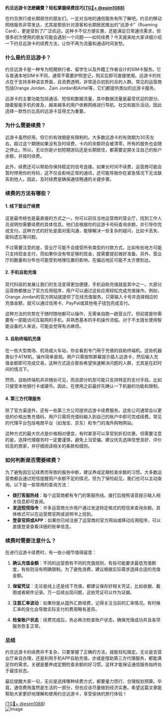 **约旦远游卡怎麽續費？轻松掌握续费技巧[[TG💪+ @esim1088](https://t.me/s/esim1088)]**

在约旦旅行或长期居住的朋友们，一定对当地的通信服务有所了解吧。约旦的移动网络服务非常发达，尤其是那些针对游客和长期居民推出的“远游卡”（Roaming Card），更是受到了广泛欢迎。这种卡不仅方便实惠，还能满足日常通讯需求，但很多初次使用的朋友可能会遇到一个问题——如何续费？今天就来给大家详细介绍一下约旦远游卡的续费方法，让你不再为流量和通话时间发愁。

### **什么是约旦远游卡？**

约旦远游卡是一种专为短期旅行者、留学生以及外籍工作者设计的SIM卡服务。它与普通本地SIM卡不同，通常不需要护照登记，购买后即可直接使用。远游卡的优点在于支持多种语言界面，且资费透明，非常适合初到约旦的人群。常见的运营商包括Orange Jordan、Zain Jordan和Airtel等，它们都提供类似的远游卡服务。

远游卡的主要功能包括通话、短信和数据流量，其中数据流量是最受欢迎的部分。随着智能手机的普及，越来越多的用户依赖网络进行导航、社交和娱乐活动，因此选择一款性价比高的远游卡显得尤为重要。

### **为什么需要续费？**

远游卡虽然好用，但它的有效期是有限制的。大多数远游卡的有效期为30天左右，超过这个期限如果没有及时续费，卡内的余额将会被清零，所有的服务也会随之停止。所以，无论你是计划短期游玩还是长期居住，都需要定期关注自己的账户余额，并按时续费。

此外，续费还可以帮助你保持稳定的信号连接。如果长时间不续费，运营商可能会暂时停用你的号码，这不仅会影响正常的通讯，还可能导致你在紧急情况下无法联系到他人。因此，及时续费是确保通信畅通的关键步骤。

### **续费的方法有哪些？**

#### **1. 线下营业厅续费**
这是最传统也是最直接的方式之一。你可以前往当地运营商的营业厅，找到工作人员说明你需要续费的具体信息。他们会根据你的远游卡号码查询余额，并引导你完成支付。这种方式的好处是面对面沟通，能够解决一些复杂的疑问，比如卡丢失、密码遗忘等问题。

不过需要注意的是，营业厅可能不会接受所有类型的付款方式，比如有些地方可能只支持现金支付，而如果你没有带足够的现金，就需要提前做好准备。另外，营业厅的数量和分布也可能受到地理位置的影响，在偏远地区可能不太方便到达。

#### **2. 手机自助充值**
现代科技的发展让我们的生活变得更加便捷，手机自助充值就是其中之一。大部分运营商都推出了官方应用程序，用户可以通过这些应用轻松完成充值操作。例如，Orange Jordan的官方网站就提供了在线充值服务，只需输入卡号并选择相应的充值金额，就可以通过信用卡、PayPal或其他电子钱包完成支付。

这种方法的优势在于随时随地都可以操作，无需亲自跑一趟营业厅。但前提是你需要有一部能访问互联网的手机，并熟悉基本的手机操作流程。对于不太擅长使用智能设备的人来说，可能会觉得有点麻烦。

#### **3. 自助终端机充值**
在一些大型商场、机场或火车站，你会看到专门用于充值的自助终端机。这些机器类似于ATM机，操作简单直观。用户只需按照屏幕提示插入远游卡，然后输入充值金额即可完成交易。这种方式适合那些希望快速解决问题的人群，尤其是在赶时间的情况下。

然而，自助终端机并非随处可见，而且部分机型可能只支持特定的支付手段，比如只接受本地银行卡或硬币。因此，在使用之前最好先确认一下机器的功能和限制。

#### **4. 第三方代理服务**
除了官方渠道外，还有一些第三方公司提供远游卡续费服务。这些公司通常会以更低的价格出售充值码，用户只需将充值码输入到自己的账户中即可完成续费。常见的代理平台包括电商平台（如淘宝、京东）和专门的海外购物网站。

这种方式的最大优点是价格相对便宜，有时甚至可以享受到折扣优惠。但需要注意的是，选择代理服务时一定要谨慎，避免上当受骗。建议优先选择信誉良好、评价较高的商家，并仔细阅读相关的条款和细则。

### **如何判断是否需要续费？**

为了避免因忘记续费而导致的服务中断，建议养成定期检查余额的习惯。大多数运营商都会通过短信提醒用户余额不足的情况，但为了保险起见，我们也可以主动查询。以下是一些常用的查询方法：

- **拨打客服热线**：每个运营商都有专门的客服热线，拨打后按照语音提示输入相关信息即可查询。
- **发送短信指令**：许多运营商允许用户通过发送特定格式的短信来查询余额。具体格式可以在运营商官网或说明书上找到。
- **登录官网或APP**：如果你已经注册了运营商的官方网站或移动应用程序，可以直接登录查看详细的账单信息。

### **续费时需要注意什么？**

在进行远游卡续费时，有一些小细节值得留意：

1. **确认充值金额**：不同的运营商有不同的充值规则，有些可能要求最低充值额度，有些则没有明确限制。为了避免浪费，建议根据实际需求选择合适的充值金额。
   
2. **保留凭证**：无论是线上还是线下充值，都建议保存好相关凭证，比如收据、截图或者邮件记录。万一后续出现问题，这些凭证可以作为证据。

3. **注意汇率波动**：如果你是从国外汇款续费，记得关注当前的汇率情况。有时候汇率的变化会导致实际支付的费用略有差异。

4. **检查账户状态**：续费完成后，务必再次检查账户状态，确保充值成功并且各项服务恢复正常。

### **总结**

约旦远游卡的续费并不复杂，只要掌握了正确的方法，就能轻松搞定。无论是去营业厅亲自办理，还是利用手机APP自助充值，亦或是借助第三方代理服务，都能满足你的需求。关键是要养成定期检查余额的好习惯，这样才能保证通信服务始终处于最佳状态。

最后提醒大家一句，无论是选择哪种续费方式，都要量力而行，合理规划预算。毕竟，通信费用虽然是生活的一部分，但也应该尽量做到经济实惠。希望这篇文章能帮助大家更好地理解和使用约旦远游卡，享受愉快的旅行体验！

[[TG💪+ @esim1088](https://t.me/s/esim1088)]  
![Image](https://i.postimg.cc/4NQfJmqS/Snipaste-2025-05-13-00-14-12.png)